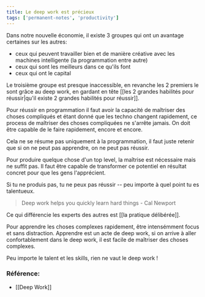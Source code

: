 ```yaml
---
title: Le deep work est précieux
tags: ['permanent-notes', 'productivity']
---
```


Dans notre nouvelle économie, il existe 3 groupes qui ont un avantage certaines sur les autres: 
- ceux qui peuvent travailler bien et de manière créative avec les machines intelligente (la programmation entre autre)
- ceux qui sont les meilleurs dans ce qu'ils font
- ceux qui ont le capital

Le troisième groupe est presque inaccessible, en revanche les 2 premiers le sont grâce au deep work, en gardant en tête [[les 2 grandes habilités pour réussir|qu'il existe 2 grandes habilités pour réussir]].

Pour réussir en programmation il faut avoir la capacité de maîtriser des choses compliqués et étant donné que les techno changent rapidement, ce process de maîtriser des choses compliquées ne s'arrête jamais. On doit être capable de le faire rapidement, encore et encore. 

Cela ne se résume pas uniquement à la programmation, il faut juste retenir que si on ne peut pas apprendre, on ne peut pas réussir. 

Pour produire quelque chose d'un top level, la maîtrise est nécessaire mais ne suffit pas. Il faut être capable de transformer ce potentiel en résultat concret pour que les gens l'apprécient. 

Si tu ne produis pas, tu ne peux pas réussir -- peu importe à quel point tu es talentueux. 

> Deep work helps you quickly learn hard things - Cal Newport

Ce qui différencie les experts des autres est [[la pratique délibérée]].

Pour apprendre les choses complexes rapidement, être intensémment focus et sans distraction. Apprendre est un acte de deep work, si on arrive à aller confortablement dans le deep work, il est facile de maîtriser des choses complexes.

Peu importe le talent et les skills, rien ne vaut le deep work ! 


### Référence: 
- [[Deep Work]]